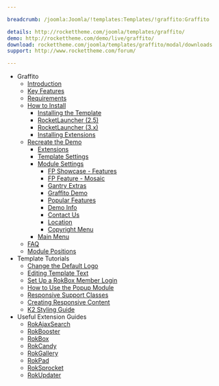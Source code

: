 ```yaml
---

breadcrumb: /joomla:Joomla/!templates:Templates/!graffito:Graffito

details: http://rockettheme.com/joomla/templates/graffito/
demo: http://rockettheme.com/demo/live/graffito/
download: rockettheme.com/joomla/templates/graffito/modal/downloads
support: http://www.rockettheme.com/forum/

---
```


* Graffito
    * [Introduction]()
    * [Key Features](INDEX.md#key-features)
    * [Requirements](INDEX.md#requirements)
    * [How to Install](../../platform/templates.md#how-to-install)
        * [Installing the Template](../../platform/templates.md#how-to-install-a-joomla-template)
        * [RocketLauncher (2.5)](../../platform/install_joomla_25.md)
        * [RocketLauncher (3.x)](../../platform/install_joomla_3x.md)
        * [Installing Extensions](../../platform/extensions.md#how-to-install-an-extension)
    * [Recreate the Demo](demo.md)
        * [Extensions](demo.md#recommended-extensions)
        * [Template Settings](demo_override.md)
        * [Module Settings](demo.md#module-settings)
            * [FP Showcase - Features](demo_module_1.md)
            * [FP Feature - Mosaic](demo_module_2.md)
            * [Gantry Extras](demo_module_3.md)
            * [Graffito Demo](demo_module_4.md)
            * [Popular Features](demo_module_5.md)
            * [Demo Info](demo_module_6.md)
            * [Contact Us](demo_module_7.md)
            * [Location](demo_module_8.md)
            * [Copyright Menu](demo_module_9.md)
        * [Main Menu](demo.md#menu-settings)
    * [FAQ](faq.md)
    * [Module Positions](positions.md)
* Template Tutorials
    * [Change the Default Logo](../../basic/how_to_edit_the_logo.md)
    * [Editing Template Text](../../basic/how_to_edit_template_text.md)
    * [Set Up a RokBox Member Login](../../basic/how_to_set_up_a_rokbox_member_login.md)
    * [How to Use the Popup Module](../../basic/how_to_use_popup_module.md)
    * [Responsive Support Classes](../../basic/responsive_support_classes.md)
    * [Creating Responsive Content](../../basic/creating_responsive_content.md)
    * [K2 Styling Guide](../../basic/k2_styling_guide.md)
* Useful Extension Guides
    * [RokAjaxSearch](../../extensions/rokajaxsearch/)
    * [RokBooster](../../extensions/rokbooster/)
    * [RokBox](../../extensions/rokbox/)
    * [RokCandy](../../extensions/rokcandy)
    * [RokGallery](../../extensions/rokgallery/)
    * [RokPad](../../extensions/rokpad/)
    * [RokSprocket](../../extensions/roksprocket/)
    * [RokUpdater](../../extensions/rokupdater/)